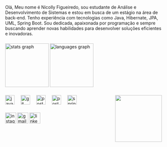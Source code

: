 <p align="left">Olá, Meu nome é Nicolly Figueiredo, sou estudante de Análise e Desenvolvimento de Sistemas e estou em busca de um estágio na área de back-end. Tenho experiência com tecnologias como Java, Hibernate, JPA, UML, Spring Boot. Sou dedicada, apaixonada por programação e sempre buscando aprender novas habilidades para desenvolver soluções eficientes e inovadoras.</p>

###

<div align="left">
  <img src="https://github-readme-stats.vercel.app/api?username=NicollyFigueiredo&hide_title=false&hide_rank=false&show_icons=true&include_all_commits=true&count_private=true&disable_animations=false&theme=swift&locale=en&hide_border=false" height="140" alt="stats graph"  />
  <img src="https://github-readme-stats.vercel.app/api/top-langs?username=NicollyFigueiredo&locale=en&hide_title=false&layout=compact&card_width=320&langs_count=5&theme=swift&hide_border=false" height="140" alt="languages graph"  />
</div>

###

<img align="right" height="150" src="https://i.imgflip.com/65efzo.gif"  />

###

<div align="left">
  <img src="https://cdn.jsdelivr.net/gh/devicons/devicon/icons/java/java-original.svg" height="30" alt="java logo"  />
  <img width="12" />
  <img src="https://cdn.jsdelivr.net/gh/devicons/devicon/icons/git/git-original.svg" height="30" alt="git logo"  />
  <img width="12" />
  <img src="https://cdn.simpleicons.org/postgresql/4169E1" height="30" alt="postgresql logo"  />
  <img width="12" />
  <img src="https://cdn.simpleicons.org/postman/FF6C37" height="30" alt="postman logo"  />
  <img width="12" />
  <img src="https://cdn.jsdelivr.net/gh/devicons/devicon/icons/spring/spring-original.svg" height="30" alt="spring logo"  />
</div>

###

<div align="left">
  <img src="https://img.shields.io/static/v1?message=Instagram&logo=instagram&label=&color=E4405F&logoColor=white&labelColor=&style=for-the-badge" height="35" alt="instagram logo"  />
  <img src="https://img.shields.io/static/v1?message=Gmail&logo=gmail&label=&color=D14836&logoColor=white&labelColor=&style=for-the-badge" height="35" alt="gmail logo"  />
  <img src="https://img.shields.io/static/v1?message=LinkedIn&logo=linkedin&label=&color=0077B5&logoColor=white&labelColor=&style=for-the-badge" height="35" alt="linkedin logo"  />
</div>

###
